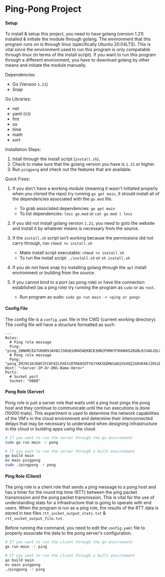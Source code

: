 # Ping-Pong Project

#### Setup

To install & setup this project, you need to have golang (version 1.21) installed & initiate the module through golang. The environment that this program runs on is through linux (specifically Ubuntu 20.04LTS). This is vital since the environment used to run this program is only compatable through linux (in terms of the install script). If you want to run this program through a different environment, you have to download golang by other means and initiate the module manually.

Dependencies:

- Go (Version `1.21`)
- Snap

Go Libraries:

- net
- yaml (`V3`)
- fmt
- os
- time
- math
- sort

Installation Steps:

1. Intall through the install script (`install.sh`).
2. Check to make sure that the golang version you have is `1.21` or higher.
3. Run `pingpong` and check out the features that are available.

Quick Fixes:

1. If you don't have a working module (meaning it wasn't initiated properly when you cloned the repo) try running `go get main`, it should install all of the dependencies associated with the `go.mod` file.
   - To grab associated dependencies: `go get main`
   - To list dependencies: `less go.mod` or `cat go.mod | less`

2. If you did not install golang version `1.21`, you need to goto the website and install it by whatever means is necessary from the source.
3. If the `install.sh` script isn't working because the permissions did not carry through, run `chmod +x install.sh`
   - Make install script executable: `chmod +x install.sh`
   - To run the install script: `./install.sh` or `sh install.sh`

4. If you do not have snap try installing golang through the `apt` install environment or building from the source.
5. If you cannot bind to a port (as pong role) or have the connection established (as a ping role) try running the program as `sudo` or as `root`.
   - Run program as sudo: `sudo go run main -r <ping or pong>`

#### Config File

The config file is a `config.yaml` file in the CWD (current working directory). The config file will have a structure formatted as such:

```
---
Roles:
  # Ping role message
  Ping: "ping_IBNHRCEG7UOQR9JAVN2JS0UQ1GM45AEKBCK3HN2PXMO7F9UHKKG26UBLRJVAGJQLCZQPZ7HDI6X74F74OK9489YW4NRSJ5VTHDF3S9ENT1305M3J3A78GXO8NSG"
  # Pong role message
  Pong: "pong_IMJ9S1KJD8FZYCKF8ILPXES1RTR685OTYOJYKK5EDMU1AO2XVX8Z2X8VKXKJ1RS2EC06N8A01IM5AKB5PB135Q81NXXVN6QNGLRTCX6I5P566ZS9I7BGB0L3BMG"
Host: "<Server-IP-Or-DNS-Name-Here>"
Ports:
  # Socket port
  Socket: "9988"
```

#### Pong Role (Server)

Pong role is just a server role that waits until a ping host pings the pong host and they continue to communicate until the run executions is done (10000 trials). This experiment is used to determine the network capabilities of the VM's in the cloud environment and determine their interconnected delays that may be necessary to understand when designing infrastructure in the cloud or building apps using the cloud.

```sh
# If you want to run the server through the go environment
sudo go run main -r pong
```

```sh
# If you want to run the server through a built environment
go build main
mv main pingpong
sudo ./pingpong -r pong
```

#### Ping Role (Client)

The ping role is a client role that sends a ping message to a pong host and has a timer for the round trip time (RTT) between the ping packet transmission and the pong packet transmission. This is vital for the use of understanding stats for a infrastructure that is going to operate with end users. When the program is run as a ping role, the results of the RTT data is stored in two files `rtt_socket_output_stats.txt` & `rtt_socket_output_file.txt`.

Before running the command, you need to edit the `config.yaml` file to properly associate the data to the pong server's configuration.

```sh
# If you want to run the client through the go environment
go run main -r ping
```

```sh
# If you want to run the client through a built environment
go build main
mv main pingpong
./pingpong -r ping
```